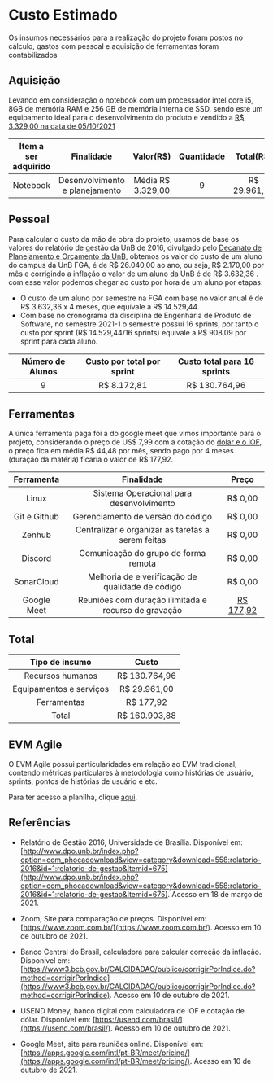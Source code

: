 # Custo Estimado

Os insumos necessários para a realização do projeto foram postos no cálculo, gastos com pessoal e aquisição de ferramentas foram contabilizados

## Aquisição

Levando em consideração o notebook com um processador intel core i5, 8GB de memória RAM e 256 GB de memória interna de SSD, sendo este um equipamento ideal para o desenvolvimento do produto e vendido a [R$ 3.329,00 na data de 05/10/2021](https://www.zoom.com.br/notebook/notebook-samsung-book-x30-np550xda-kf2br-intel-core-i5-1135g7-15-6-8gb-ssd-256-gb-11-geracao?_lc=10088&searchterm=Notebook%20Samsung%20Book%20NP550XDA-KF2BR%20Intel%20Core%20i5%20-%208GB%20256GB%20SSD%2015%2C6%E2%80%9D%20Full%20HD%20Windows%2010)

| Item a ser adquirido |           Finalidade           |     Valor(R$)     | Quantidade |  Total(R$)   |     Fornecedor      |
| :------------------: | :----------------------------: | :---------------: | :--------: | :----------: | :-----------------: |
|       Notebook       | Desenvolvimento e planejamento | Média R$ 3.329,00 |     9      | R$ 29.961,00 | Vários fornecedores |

## Pessoal

Para calcular o custo da mão de obra do projeto, usamos de base os valores do relatório de gestão da UnB de 2016, divulgado pelo [Decanato de Planejamento e Orçamento da UnB](http://www.dpo.unb.br/index.php?option=com_phocadownload&view=category&download=558:relatorio-2016&id=1:relatorio-de-gestao&Itemid=674), obtemos os valor do custo de um aluno do campus da UnB FGA, é de R$ 26.040,00 ao ano, ou seja, R$ 2.170,00 por mês e corrigindo a inflação o valor de um aluno da UnB é de R$ 3.632,36 . com esse valor podemos chegar ao custo por hora de um aluno por etapas:

- O custo de um aluno por semestre na FGA com base no valor anual é de R$ 3.632,36 x 4 meses, que equivale a R$ 14.529,44.
- Com base no cronograma da disciplina de Engenharia de Produto de Software, no semestre 2021-1 o semestre possui 16 sprints, por tanto o custo por sprint (R$ 14.529,44/16 sprints) equivale a R$ 908,09 por sprint para cada aluno.

| Número de Alunos | Custo por total por sprint | Custo total para 16 sprints |
| :--------------: | :------------------------: | :-------------------------: |
|        9         |        R$ 8.172,81         |        R$ 130.764,96        |

## Ferramentas

A única ferramenta paga foi a do google meet que vimos importante para o projeto, considerando o preço de US$ 7,99 com a cotação do [dolar e o IOF](https://usend.com/brasil/), o preço fica em média R$ 44,48 por mês, sendo pago por 4 meses (duração da matéria) ficaria o valor de R$ 177,92.

|  Ferramenta  |                      Finalidade                      |                             Preço                             |
| :----------: | :--------------------------------------------------: | :-----------------------------------------------------------: |
|    Linux     |       Sistema Operacional para desenvolvimento       |                            R$ 0,00                            |
| Git e Github |          Gerenciamento de versão do código           |                            R$ 0,00                            |
|    Zenhub    |  Centralizar e organizar as tarefas a serem feitas   |                            R$ 0,00                            |
|   Discord    |         Comunicação do grupo de forma remota         |                            R$ 0,00                            |
|  SonarCloud  |   Melhoria de e verificação de qualidade de código   |                            R$ 0,00                            |
| Google Meet  | Reuniões com duração ilimitada e recurso de gravação | [R$ 177,92](https://apps.google.com/intl/pt-BR/meet/pricing/) |

## Total

|     Tipo de insumo      |     Custo     |
| :---------------------: | :-----------: |
|    Recursos humanos     | R$ 130.764,96 |
| Equipamentos e serviços | R$ 29.961,00  |
|       Ferramentas       |   R$ 177,92   |
|          Total          | R$ 160.903,88 |

## EVM Agile

O EVM Agile possui particularidades em relação ao EVM tradicional, contendo métricas particulares à metodologia como histórias de usuário, sprints, pontos de histórias de usuário e etc.

Para ter acesso a planilha, clique [aqui](https://docs.google.com/spreadsheets/d/1UaesQValilqEH1lYOdAWGhz1RdKox6H8iVUCWZKqEeM/edit?usp=sharing).

## Referências

- Relatório de Gestão 2016, Universidade de Brasília. Disponível em: [http://www.dpo.unb.br/index.php?option=com_phocadownload&view=category&download=558:relatorio-2016&id=1:relatorio-de-gestao&Itemid=675](http://www.dpo.unb.br/index.php?option=com_phocadownload&view=category&download=558:relatorio-2016&id=1:relatorio-de-gestao&Itemid=675). Acesso em 18 de março de 2021.

- Zoom, Site para comparação de preços. Disponível em: [https://www.zoom.com.br/](https://www.zoom.com.br/). Acesso em 10 de outubro de 2021.

- Banco Central do Brasil, calculadora para calcular correção da inflação. Disponível em: [https://www3.bcb.gov.br/CALCIDADAO/publico/corrigirPorIndice.do?method=corrigirPorIndice](https://www3.bcb.gov.br/CALCIDADAO/publico/corrigirPorIndice.do?method=corrigirPorIndice). Acesso em 10 de outubro de 2021.

- USEND Money, banco digital com calculadora de IOF e cotação de dólar. Disponível em: [https://usend.com/brasil/](https://usend.com/brasil/). Acesso em 10 de outubro de 2021.

- Google Meet, site para reuniões online. Disponível em: [https://apps.google.com/intl/pt-BR/meet/pricing/](https://apps.google.com/intl/pt-BR/meet/pricing/). Acesso em 10 de outubro de 2021.
